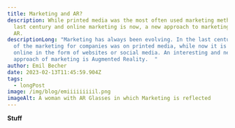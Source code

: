 ```yaml
---
title: Marketing and AR?
description: While printed media was the most often used marketing method in the
  last century and online marketing is now, a new approach to marketing could be
  AR.
descriptionLong: "Marketing has always been evolving. In the last century most
  of the marketing for companies was on printed media, while now it is mostly
  online in the form of websites or social media. An interesting and new
  approach of marketing is Augmented Reality.  "
author: Emil Becher
date: 2023-02-13T11:45:59.904Z
tags:
  - longPost
image: /img/blog/emiiiiiiiiil.png
imageAlt: A woman with AR Glasses in which Marketing is reflected
---
```

**Stuff**